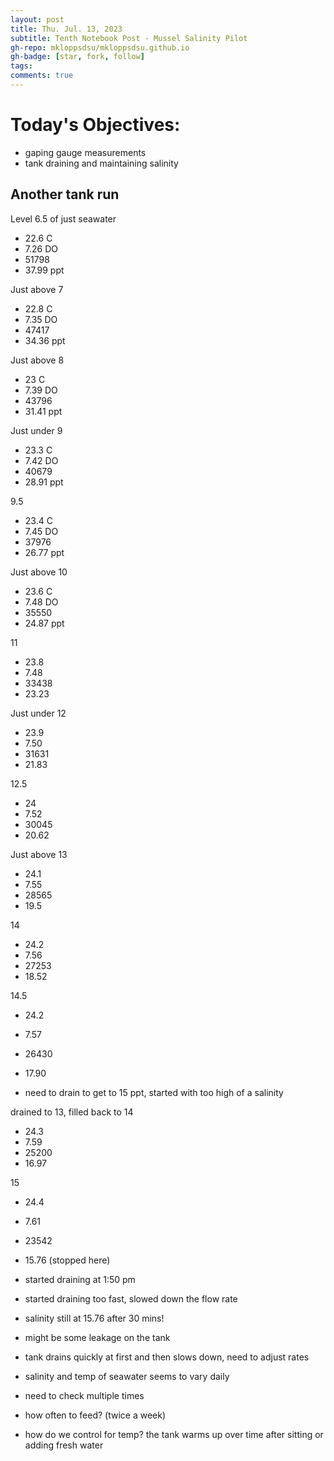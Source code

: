 ```yaml
---
layout: post
title: Thu. Jul. 13, 2023
subtitle: Tenth Notebook Post - Mussel Salinity Pilot
gh-repo: mkloppsdsu/mkloppsdsu.github.io
gh-badge: [star, fork, follow]
tags:
comments: true
---
```


# Today's Objectives:
- gaping gauge measurements
- tank draining and maintaining salinity

## Another tank run
Level 6.5 of just seawater
- 22.6 C
- 7.26 DO
- 51798
- 37.99 ppt

Just above 7
- 22.8 C
- 7.35 DO
- 47417
- 34.36 ppt

Just above 8
- 23 C
- 7.39 DO
- 43796
- 31.41 ppt

Just under 9
- 23.3 C
- 7.42 DO
- 40679
- 28.91 ppt

9.5
- 23.4 C
- 7.45 DO
- 37976
- 26.77 ppt

Just above 10
- 23.6 C
- 7.48 DO
- 35550
- 24.87 ppt

11
- 23.8
- 7.48
- 33438
- 23.23

Just under 12
- 23.9
- 7.50
- 31631
- 21.83

12.5
- 24
- 7.52
- 30045
- 20.62

Just above 13
- 24.1
- 7.55
- 28565
- 19.5

14
- 24.2
- 7.56
- 27253
- 18.52

14.5
- 24.2
- 7.57
- 26430
- 17.90

- need to drain to get to 15 ppt, started with too high of a salinity

drained to 13, filled back to 14
- 24.3
- 7.59
- 25200
- 16.97

15
- 24.4
- 7.61
- 23542
- 15.76 (stopped here)

- started draining at 1:50 pm
- started draining too fast, slowed down the flow rate
- salinity still at 15.76 after 30 mins!

- might be some leakage on the tank
- tank drains quickly at first and then slows down, need to adjust rates
- salinity and temp of seawater seems to vary daily
- need to check multiple times
- how often to feed? (twice a week)
- how do we control for temp? the tank warms up over time after sitting or adding fresh water
